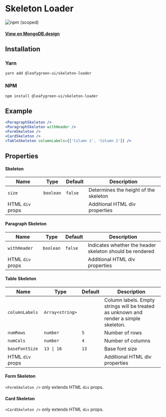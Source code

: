# Skeleton Loader

![npm (scoped)](https://img.shields.io/npm/v/@leafygreen-ui/skeleton.svg)

#### [View on MongoDB.design](https://www.mongodb.design/component/skeleton/example/)

## Installation

### Yarn

```shell
yarn add @leafygreen-ui/skeleton-loader
```

### NPM

```shell
npm install @leafygreen-ui/skeleton-loader
```

## Example

```jsx
<ParagraphSkeleton />
<ParagraphSkeleton withHeader />
<FormSkeleton />
<CardSkeleton />
<TableSkeleton columnLabels={['Column 1', 'Column 2']} />
```

## Properties

#### Skeleton

| Name             | Type      | Default | Description                           |
| ---------------- | --------- | ------- | ------------------------------------- |
| `size`           | `boolean` | `false` | Determines the height of the skeleton |
| HTML `div` props |           |         | Additional HTML div properties        |

#### Paragraph Skeleton

| Name             | Type      | Default | Description                                              |
| ---------------- | --------- | ------- | -------------------------------------------------------- |
| `withHeader`     | `boolean` | `false` | Indicates whether the header skeleton should be rendered |
| HTML `div` props |           |         | Additional HTML div properties                           |

#### Table Skeleton

| Name             | Type            | Default | Description                                                                           |
| ---------------- | --------------- | ------- | ------------------------------------------------------------------------------------- |
| `columnLabels`   | `Array<string>` |         | Column labels. Empty strings will be treated as unknown and render a simple skeleton. |
| `numRows`        | `number`        | `5`     | Number of rows                                                                        |
| `numCols`        | `number`        | `4`     | Number of columns                                                                     |
| `baseFontSize`   | `13 \| 16`      | `13`    | Base font size                                                                        |
| HTML `div` props |                 |         | Additional HTML div properties                                                        |

#### Form Skeleton

`<FormSkeleton />` only extends HTML `div` props.

#### Card Skeleton

`<CardSkeleton />` only extends HTML `div` props.
